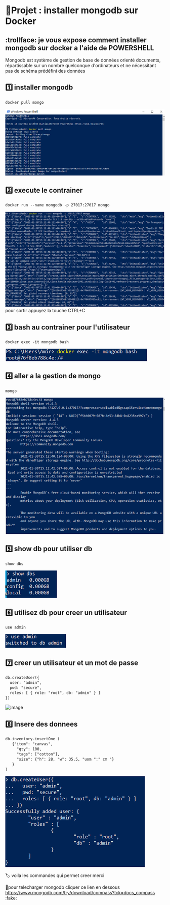 # :bookmark:Projet : installer mongodb sur Docker 
## :trollface: je vous expose comment installer mongodb sur docker a l'aide de POWERSHELL 

Mongodb est système de gestion de base de données orienté documents, répartissable sur un nombre quelconque d'ordinateurs et ne nécessitant pas de schéma prédéfini des données

1️⃣  installer mongodb
---------------------
```
docker pull mongo
```
![image](images/1.PNG)

2️⃣ execute le contrainer 
------------------------
```
docker run --name mongodb -p 27017:27017 mongo
```
![image](images/2.PNG)
pour sortir appuyez la touche CTRL+C

3️⃣ bash au contrainer pour l'utilisateur 
-----------------------------------------
```
docker exec -it mongodb bash
```
![image](images/3.PNG)

4️⃣ aller a la gestion de mongo 
-------------------------------
```
mongo
```
![image](images/5.PNG)

5️⃣ show db pour utiliser db
----------------------------
```
show dbs
```
![image](images/6.PNG)

6️⃣ utilisez db pour creer un utilisateur
-----------------------------------------
```
use admin 
```
![image](images/7.PNG)

7️⃣ creer un utilisateur et un mot de passe
-------------------------------------------
```
db.createUser({
  user: "admin", 
  pwd: "secure", 
  roles: [ { role: "root", db: "admin" } ]
})
```
![image](images/8.PNG)

8️⃣  Insere des donnees 
-----------------------
```
db.inventory.insertOne ( 
   {"item": "canvas", 
     "qty": 100, 
     "tags": ["cotton"], 
     "size": {"h": 28, "w": 35.5, "uom ":" cm "} 
   } 
)
```
![image](images/9.PNG)

:label: voila les commandes qui permet creer merci 

:link:pour  telecharger mongodb cliquer ce lien en dessous 
https://www.mongodb.com/try/download/compass?tck=docs_compass :fake:
